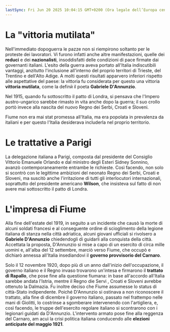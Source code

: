 ```yaml
---
lastSync: Fri Jun 20 2025 10:04:15 GMT+0200 (Ora legale dell’Europa centrale)
---
```

# La "vittoria mutilata"
Nell'immediato dopoguerra le pazze non si riempirono soltanto per le proteste dei lavoratori. Vi furono infatti anche altre manifestazioni, quelle dei **reduci** e dei **nazionalisti**, insoddisfatti delle condizioni di pace firmate dai governanti italiani.
L'esito della guerra aveva portato all'Italia indiscutibili vantaggi, anzitutto l'inclusione all'interno del proprio territori di Trieste, del Trentino e dell'Alto Adige.
A molti questi risultati apparvero inferiori rispetto alle aspettative del paese: la vittoria fu considerata per questo una vittoria **vittoria mutilata**, come la definй il poeta **Gabriele D'Annunzio**.

Nel 1915, quando fu sottoscritto il patto di Londra, si pensava che l'Impero austro-ungarico sarebbe rimasto in vita anche dopo la guerra; il suo crollo portò invece alla nascita del nuovo Regno dei Serbi, Croati e Sloveni.

Fiume non era mai stat promessa all'Italia, ma era popolata in prevalenza da italiani e per questo l'Italia desiderava includerla nel proprio territorio.

# Le trattative a Parigi
La delegazione italiana a Parigi, composta dal presidente del Consiglio Vittorio Emanuele Orlando e dal ministro degli Esteri Sidney Sonnino, avanzò contemporaneamente entrambe le richieste. Così facendo, non solo si scontrò con  le legittime ambizioni del neonato Regno dei Serbi, Croati e Sloveni, ma suscitò anche l'irritazione di tutti gli interlocutori internazionali, soprattutto del presidente americano **Wilson**, che insisteva sul fatto di non avere mai sottoscritto il patto di Londra.

# L'impresa di Fiume
Alla fine dell'estate del 1919, in seguito a un incidente che causò la morte di alcuni soldati francesi e al conseguente ordine di scioglimento della legione italiana di stanza nella città adriatica, alcuni giovani ufficiali si rivolsero a **Gabriele D'Annunzio** chiedendogli di guidarli alla conquista della città. Accettata la proposta, D'Annunzio si mise a capo di un esercito di circa mille uomini e, all'alba del 12 settembre, marciò verso Fiume, che occupò e dichiarò annessa all'Italia insediandovi il **governo provvisorio del Carnaro**.

Solo il 12 novembre 1920, dopo più di un anno dall'inizio dell'occupazione, il governo italiano e il Regno invaso trovarono un'intesa e firmarono il **trattato di Rapallo**, che pose fine alla questione fiumana: in base all'accordo all'Italia sarebbe andata l'Istria, mentre il Regno die Servi , Croati e Sloveni avrebbe ottenuto la Dalmazia. 
Fu inoltre deciso che Fiume assumesse lo status di città-Stato indipendente. Poiché D'Annunzio si ostinava a non riconoscere il trattato, alla fine di dicembre il governo italiano, passato nel frattempo nelle mani di Giolitti, lo costrinse a sgomberare intervenendo con l'artigliera, e, così facendo, le truppe dell'esercito regolare italiano si scontrarono con i legionari guidati da D'Annunzio. L'intervento armato pose fine alla reggenza del Carnaro, am acuì la crisi politica italiana conducendo alle **elezioni anticipate del maggio 1921**.